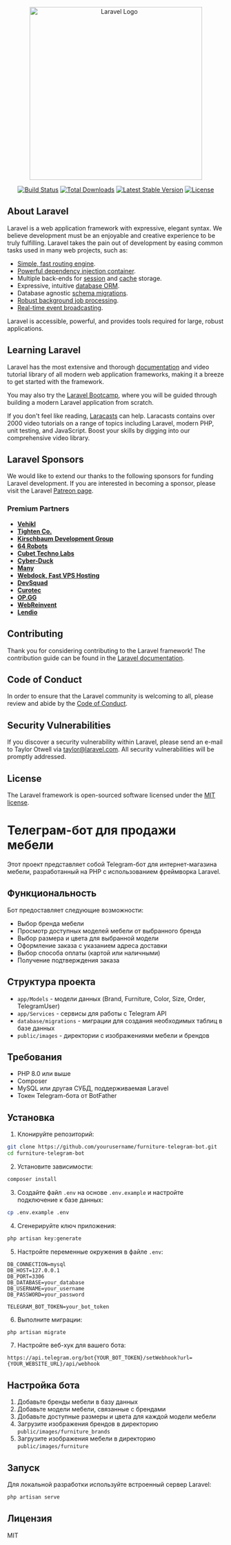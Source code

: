 <p align="center"><a href="https://laravel.com" target="_blank"><img src="https://raw.githubusercontent.com/laravel/art/master/logo-lockup/5%20SVG/2%20CMYK/1%20Full%20Color/laravel-logolockup-cmyk-red.svg" width="400" alt="Laravel Logo"></a></p>

<p align="center">
<a href="https://github.com/laravel/framework/actions"><img src="https://github.com/laravel/framework/workflows/tests/badge.svg" alt="Build Status"></a>
<a href="https://packagist.org/packages/laravel/framework"><img src="https://img.shields.io/packagist/dt/laravel/framework" alt="Total Downloads"></a>
<a href="https://packagist.org/packages/laravel/framework"><img src="https://img.shields.io/packagist/v/laravel/framework" alt="Latest Stable Version"></a>
<a href="https://packagist.org/packages/laravel/framework"><img src="https://img.shields.io/packagist/l/laravel/framework" alt="License"></a>
</p>

## About Laravel

Laravel is a web application framework with expressive, elegant syntax. We believe development must be an enjoyable and creative experience to be truly fulfilling. Laravel takes the pain out of development by easing common tasks used in many web projects, such as:

- [Simple, fast routing engine](https://laravel.com/docs/routing).
- [Powerful dependency injection container](https://laravel.com/docs/container).
- Multiple back-ends for [session](https://laravel.com/docs/session) and [cache](https://laravel.com/docs/cache) storage.
- Expressive, intuitive [database ORM](https://laravel.com/docs/eloquent).
- Database agnostic [schema migrations](https://laravel.com/docs/migrations).
- [Robust background job processing](https://laravel.com/docs/queues).
- [Real-time event broadcasting](https://laravel.com/docs/broadcasting).

Laravel is accessible, powerful, and provides tools required for large, robust applications.

## Learning Laravel

Laravel has the most extensive and thorough [documentation](https://laravel.com/docs) and video tutorial library of all modern web application frameworks, making it a breeze to get started with the framework.

You may also try the [Laravel Bootcamp](https://bootcamp.laravel.com), where you will be guided through building a modern Laravel application from scratch.

If you don't feel like reading, [Laracasts](https://laracasts.com) can help. Laracasts contains over 2000 video tutorials on a range of topics including Laravel, modern PHP, unit testing, and JavaScript. Boost your skills by digging into our comprehensive video library.

## Laravel Sponsors

We would like to extend our thanks to the following sponsors for funding Laravel development. If you are interested in becoming a sponsor, please visit the Laravel [Patreon page](https://patreon.com/taylorotwell).

### Premium Partners

- **[Vehikl](https://vehikl.com/)**
- **[Tighten Co.](https://tighten.co)**
- **[Kirschbaum Development Group](https://kirschbaumdevelopment.com)**
- **[64 Robots](https://64robots.com)**
- **[Cubet Techno Labs](https://cubettech.com)**
- **[Cyber-Duck](https://cyber-duck.co.uk)**
- **[Many](https://www.many.co.uk)**
- **[Webdock, Fast VPS Hosting](https://www.webdock.io/en)**
- **[DevSquad](https://devsquad.com)**
- **[Curotec](https://www.curotec.com/services/technologies/laravel/)**
- **[OP.GG](https://op.gg)**
- **[WebReinvent](https://webreinvent.com/?utm_source=laravel&utm_medium=github&utm_campaign=patreon-sponsors)**
- **[Lendio](https://lendio.com)**

## Contributing

Thank you for considering contributing to the Laravel framework! The contribution guide can be found in the [Laravel documentation](https://laravel.com/docs/contributions).

## Code of Conduct

In order to ensure that the Laravel community is welcoming to all, please review and abide by the [Code of Conduct](https://laravel.com/docs/contributions#code-of-conduct).

## Security Vulnerabilities

If you discover a security vulnerability within Laravel, please send an e-mail to Taylor Otwell via [taylor@laravel.com](mailto:taylor@laravel.com). All security vulnerabilities will be promptly addressed.

## License

The Laravel framework is open-sourced software licensed under the [MIT license](https://opensource.org/licenses/MIT).

# Телеграм-бот для продажи мебели

Этот проект представляет собой Telegram-бот для интернет-магазина мебели, разработанный на PHP с использованием фреймворка Laravel.

## Функциональность

Бот предоставляет следующие возможности:
- Выбор бренда мебели
- Просмотр доступных моделей мебели от выбранного бренда
- Выбор размера и цвета для выбранной модели
- Оформление заказа с указанием адреса доставки
- Выбор способа оплаты (картой или наличными)
- Получение подтверждения заказа

## Структура проекта

- `app/Models` - модели данных (Brand, Furniture, Color, Size, Order, TelegramUser)
- `app/Services` - сервисы для работы с Telegram API
- `database/migrations` - миграции для создания необходимых таблиц в базе данных
- `public/images` - директории с изображениями мебели и брендов

## Требования

- PHP 8.0 или выше
- Composer
- MySQL или другая СУБД, поддерживаемая Laravel
- Токен Telegram-бота от BotFather

## Установка

1. Клонируйте репозиторий:
```bash
git clone https://github.com/yourusername/furniture-telegram-bot.git
cd furniture-telegram-bot
```

2. Установите зависимости:
```bash
composer install
```

3. Создайте файл `.env` на основе `.env.example` и настройте подключение к базе данных:
```bash
cp .env.example .env
```

4. Сгенерируйте ключ приложения:
```bash
php artisan key:generate
```

5. Настройте переменные окружения в файле `.env`:
```
DB_CONNECTION=mysql
DB_HOST=127.0.0.1
DB_PORT=3306
DB_DATABASE=your_database
DB_USERNAME=your_username
DB_PASSWORD=your_password

TELEGRAM_BOT_TOKEN=your_bot_token
```

6. Выполните миграции:
```bash
php artisan migrate
```

7. Настройте веб-хук для вашего бота:
```
https://api.telegram.org/bot{YOUR_BOT_TOKEN}/setWebhook?url={YOUR_WEBSITE_URL}/api/webhook
```

## Настройка бота

1. Добавьте бренды мебели в базу данных
2. Добавьте модели мебели, связанные с брендами
3. Добавьте доступные размеры и цвета для каждой модели мебели
4. Загрузите изображения брендов в директорию `public/images/furniture_brands`
5. Загрузите изображения мебели в директорию `public/images/furniture`

## Запуск

Для локальной разработки используйте встроенный сервер Laravel:
```bash
php artisan serve
```

## Лицензия

MIT
